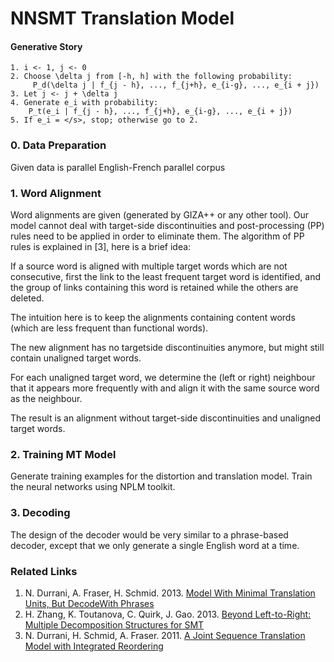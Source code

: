 NNSMT Translation Model
=======================


#### Generative Story

```
1. i <- 1, j <- 0
2. Choose \delta j from [-h, h] with the following probability:
	 P_d(\delta j | f_{j - h}, ..., f_{j+h}, e_{i-g}, ..., e_{i + j})
3. Let j <- j + \delta j
4. Generate e_i with probability:
    P_t(e_i | f_{j - h}, ..., f_{j+h}, e_{i-g}, ..., e_{i + j})
5. If e_i = </s>, stop; otherwise go to 2.
```

### 0. Data Preparation

Given data is parallel English-French parallel corpus

### 1. Word Alignment

Word alignments are given (generated by GIZA++ or any other tool). Our model cannot deal with target-side discontinuities and post-processing (PP) rules need to be applied in order to eliminate them. The algorithm of PP rules is explained in [3], here is a brief idea:


If a source word is aligned with multiple target words which are not consecutive, first the link to the least frequent target word is identified, and the group of links containing this word is retained while the others are deleted.

The intuition here is to keep the alignments containing content words (which are less frequent than functional words).

The new alignment has no targetside discontinuities anymore, but might still contain unaligned target words.

For each unaligned target word, we determine the (left or right) neighbour that it appears more frequently with and align it with the same source word as the neighbour.

The result is an alignment without target-side discontinuities and unaligned target words.


### 2. Training MT Model

Generate training examples for the distortion and translation model.
Train the neural networks using NPLM toolkit.

### 3. Decoding

The design of the decoder would be very similar to a phrase-based decoder, except that we only generate a single English word at a time.

### Related Links

1. N. Durrani, A. Fraser, H. Schmid. 2013. [Model With Minimal Translation Units, But DecodeWith Phrases](http://www.cis.uni-muenchen.de/~fraser/pubs/durrani_naacl2013.pdf)
2. H. Zhang, K. Toutanova, C. Quirk, J. Gao. 2013. [Beyond Left-to-Right: Multiple Decomposition Structures for SMT](http://research.microsoft.com/en-us/um/people/jfgao/paper/2013/mtu.pdf)
3. N. Durrani, H. Schmid, A. Fraser. 2011. [A Joint Sequence Translation Model with Integrated Reordering](http://aclweb.org/anthology//P/P11/P11-1105.pdf)


